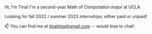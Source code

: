 Hi, I’m Tina! I'm a second-year Math of Computation major at UCLA. 

Looking for fall 2022 / summer 2023 internships; either paid or unpaid! 

📫 You can find me at tinatjma@gmail.com -- would love to chat! 
